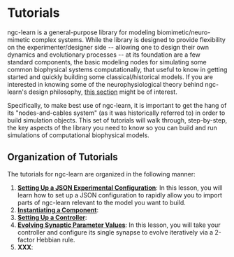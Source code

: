 # Tutorials

ngc-learn is a general-purpose library for modeling biomimetic/neuro-mimetic
complex systems. While the library is designed to provide flexibility on the
experimenter/designer side -- allowing one to design their own dynamics and
evolutionary processes -- at its foundation are a few standard components, the
basic modeling nodes for simulating some common biophysical systems computationally,
that useful to know in getting started and quickly building some classical/historical
models. If you are interested in knowing some of the neurophysiological theory
behind ngc-learn's design philosophy, [this section](../tutorials/theory) might
be of interest.

Specifically, to make best use of ngc-learn, it is important to get the
hang of its "nodes-and-cables system" (as it was historically referred to) in
order to build simulation objects. This set of tutorials will walk through,
step-by-step, the key aspects of the library you need to know so you can build
and run simulations of computational biophysical models.

## Organization of Tutorials

The tutorials for ngc-learn are organized in the following manner:
1. <b>[Setting Up a JSON Experimental Configuration](../tutorials/lesson1_modules.md)</b>:
   In this lesson, you will learn how to set up a JSON configuration to rapidly
   allow you to import parts of ngc-learn relevant to the model you want to build.
2. <b>[Instantiating a Component](../tutorials/lesson2.md)</b>:
3. <b>[Setting Up a Controller](../tutorials/lesson3.md)</b>:
4. <b>[Evolving Synaptic Parameter Values](../tutorials/lesson4.md)</b>: In this
   lesson, you will take your controller and configure its single synapse to
   evolve iteratively via a 2-factor Hebbian rule.
5. <b>XXX</b>: 
